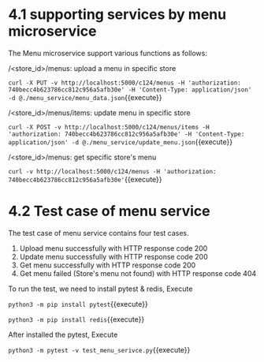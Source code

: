 # 4.1 supporting services by menu microservice

The Menu microservice support various functions as follows:

/<store_id>/menus: upload a menu in specific store

`curl -X PUT -v http://localhost:5000/c124/menus -H 'authorization: 740becc4b623786cc812c956a5afb30e' -H 'Content-Type: application/json' -d @./menu_service/menu_data.json`{{execute}}


/<store_id>/menus/items: update menu in specific store

`curl -X POST -v http://localhost:5000/c124/menus/items -H 'authorization: 740becc4b623786cc812c956a5afb30e' -H 'Content-Type: application/json' -d @./menu_service/update_menu.json`{{execute}}


/<store_id>/menus: get specific store's menu

`curl -v http://localhost:5000/c124/menus -H 'authorization: 740becc4b623786cc812c956a5afb30e'`{{execute}}

# 4.2 Test case of menu service

The test case of menu service contains four test cases.

1. Upload menu successfully with HTTP response code 200
2. Update menu successfully with HTTP response code 200
3. Get menu successfully with HTTP response code 200
4. Get menu failed (Store's menu not found) with HTTP response code 404

To run the test, we need to install pytest & redis, Execute

`python3 -m pip install pytest`{{execute}}

`python3 -m pip install redis`{{execute}}

After installed the pytest, Execute

`python3 -m pytest -v test_menu_serivce.py`{{execute}}
